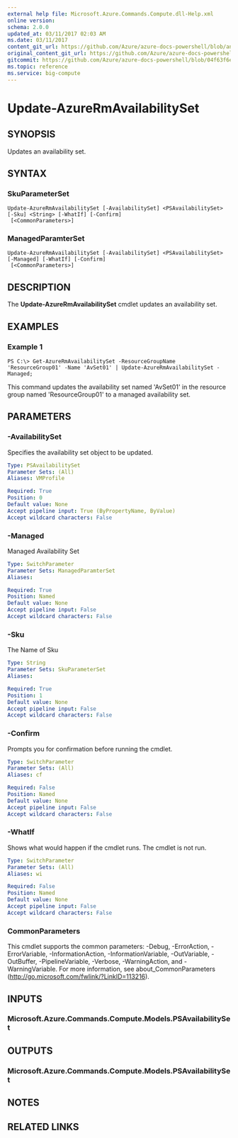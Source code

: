 ```yaml
---
external help file: Microsoft.Azure.Commands.Compute.dll-Help.xml
online version:
schema: 2.0.0
updated_at: 03/11/2017 02:03 AM
ms.date: 03/11/2017
content_git_url: https://github.com/Azure/azure-docs-powershell/blob/anne052617/azureps-cmdlets-docs/ResourceManager/AzureRM.Compute/v2.8.0/Update-AzureRmAvailabilitySet.md
original_content_git_url: https://github.com/Azure/azure-docs-powershell/blob/anne052617/azureps-cmdlets-docs/ResourceManager/AzureRM.Compute/v2.8.0/Update-AzureRmAvailabilitySet.md
gitcommit: https://github.com/Azure/azure-docs-powershell/blob/04f63f6e685743ace2c57eb157574e34e8610b1c
ms.topic: reference
ms.service: big-compute
---
```


# Update-AzureRmAvailabilitySet

## SYNOPSIS
Updates an availability set.

## SYNTAX

### SkuParameterSet
```
Update-AzureRmAvailabilitySet [-AvailabilitySet] <PSAvailabilitySet> [-Sku] <String> [-WhatIf] [-Confirm]
 [<CommonParameters>]
```

### ManagedParamterSet
```
Update-AzureRmAvailabilitySet [-AvailabilitySet] <PSAvailabilitySet> [-Managed] [-WhatIf] [-Confirm]
 [<CommonParameters>]
```

## DESCRIPTION
The **Update-AzureRmAvailabilitySet** cmdlet updates an availability set.

## EXAMPLES

### Example 1
```
PS C:\> Get-AzureRmAvailabilitySet -ResourceGroupName 'ResourceGroup01' -Name 'AvSet01' | Update-AzureRmAvailabilitySet -Managed;
```

This command updates the availability set named 'AvSet01' in the resource group named 'ResourceGroup01' to a managed availability set.

## PARAMETERS

### -AvailabilitySet
Specifies the availability set object to be updated.

```yaml
Type: PSAvailabilitySet
Parameter Sets: (All)
Aliases: VMProfile

Required: True
Position: 0
Default value: None
Accept pipeline input: True (ByPropertyName, ByValue)
Accept wildcard characters: False
```

### -Managed
Managed Availability Set

```yaml
Type: SwitchParameter
Parameter Sets: ManagedParamterSet
Aliases: 

Required: True
Position: Named
Default value: None
Accept pipeline input: False
Accept wildcard characters: False
```

### -Sku
The Name of Sku

```yaml
Type: String
Parameter Sets: SkuParameterSet
Aliases: 

Required: True
Position: 1
Default value: None
Accept pipeline input: False
Accept wildcard characters: False
```

### -Confirm
Prompts you for confirmation before running the cmdlet.

```yaml
Type: SwitchParameter
Parameter Sets: (All)
Aliases: cf

Required: False
Position: Named
Default value: None
Accept pipeline input: False
Accept wildcard characters: False
```

### -WhatIf
Shows what would happen if the cmdlet runs. The cmdlet is not run.

```yaml
Type: SwitchParameter
Parameter Sets: (All)
Aliases: wi

Required: False
Position: Named
Default value: None
Accept pipeline input: False
Accept wildcard characters: False
```

### CommonParameters
This cmdlet supports the common parameters: -Debug, -ErrorAction, -ErrorVariable, -InformationAction, -InformationVariable, -OutVariable, -OutBuffer, -PipelineVariable, -Verbose, -WarningAction, and -WarningVariable. For more information, see about_CommonParameters (http://go.microsoft.com/fwlink/?LinkID=113216).

## INPUTS

### Microsoft.Azure.Commands.Compute.Models.PSAvailabilitySet

## OUTPUTS

### Microsoft.Azure.Commands.Compute.Models.PSAvailabilitySet

## NOTES

## RELATED LINKS

